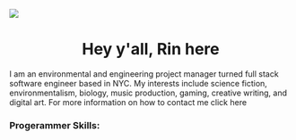 ![](https://media.tenor.com/RayPt_yZySUAAAAC/parasyte-migi.gif)

<h1 align="center">Hey y'all, Rin here</h1>

<p align="left">
I am an environmental and engineering project manager turned full stack software engineer based in NYC. My interests include science fiction, environmentalism, biology, music production, gaming, creative writing, and digital art. For more information on how to contact me click here
</p>

<h3 align="left">Progerammer Skills:</h3>
